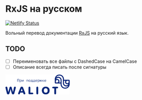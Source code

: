 # RxJS на русском

[![Netlify Status](https://api.netlify.com/api/v1/badges/0a53d23d-797a-4590-b924-bc716173b358/deploy-status)](https://app.netlify.com/sites/rxjs-ru/deploys)

Вольный перевод документации [RxJS](https://rxjs.dev) на русский язык.

## TODO

- [ ] Переименовать все файлы с DashedCase на CamelCase
- [ ] Описание всегда писать после сигнатуры

<a href='https://waliot.com'>
  <img src='assets/waliot.svg' width='200'>
</a>